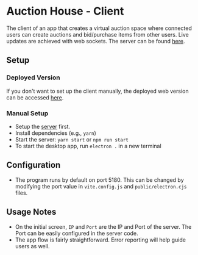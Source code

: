 # Auction House - Client

The client of an app that creates a virtual auction space where connected users can create auctions and bid/purchase items from other users.  Live updates are achieved with web sockets.  The server can be found [here](https://github.com/allengustrowsky/BiddingHouseServer).

## Setup
### Deployed Version
If you don't want to set up the client manually, the deployed web version can be accessed [here](https://auctionhouseclient.netlify.app/).

### Manual Setup
- Setup the [server](https://github.com/allengustrowsky/BiddingHouseServer) first.
- Install dependencies (e.g., `yarn`)
- Start the server: `yarn start` or `npm run start`
- To start the desktop app, run `electron .` in a new terminal

## Configuration
- The program runs by default on port 5180. This can be changed by modifying the port value in `vite.config.js` and `public/electron.cjs` files.

## Usage Notes
- On the initial screen, `IP` and `Port` are the IP and Port of the server.  The Port can be easily configured in the server code.
- The app flow is fairly straightforward. Error reporting will help guide users as well.